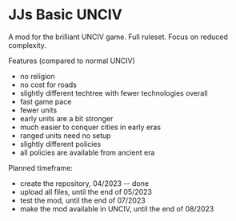 # JJs Basic UNCIV
A mod for the brilliant UNCIV game. Full ruleset. Focus on reduced complexity.

Features (compared to normal UNCIV)
 * no religion
 * no cost for roads
 * slightly different techtree with fewer technologies overall
 * fast game pace
 * fewer units
 * early units are a bit stronger
 * much easier to conquer cities in early eras
 * ranged units need no setup
 * slightly different policies 
 * all policies are available from ancient era

Planned timeframe:
 * create the repository, 04/2023 -- done
 * upload all files, until the end of 05/2023
 * test the mod, until the end of 07/2023
 * make the mod available in UNCIV, until the end of 08/2023
